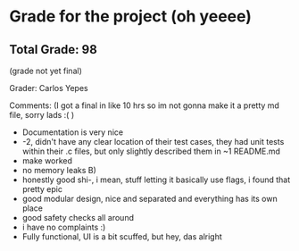 # Grade for the project (oh yeeee)

## Total Grade: 98
(grade not yet final)

Grader: Carlos Yepes

Comments: (I got a final in like 10 hrs so im not gonna make it a pretty md file, sorry lads :( )

- Documentation is very nice
-  -2, didn't have any clear location of their test cases,  they had unit tests within their .c files, but only slightly described them in ~1 README.md
- make worked
-  no memory leaks B)
- honestly good shi-, i mean, stuff letting it basically use flags, i found that pretty epic
-  good modular design, nice and separated and everything has its own place
- good safety checks all around
- i have no complaints :)
- Fully functional, UI is a bit scuffed, but hey, das alright
